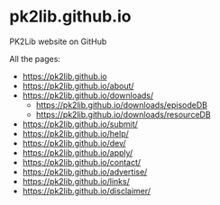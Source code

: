 # pk2lib.github.io
PK2Lib website on GitHub

All the pages:
- https://pk2lib.github.io
- https://pk2lib.github.io/about/
- https://pk2lib.github.io/downloads/
    - https://pk2lib.github.io/downloads/episodeDB
    - https://pk2lib.github.io/downloads/resourceDB
- https://pk2lib.github.io/submit/
- https://pk2lib.github.io/help/
- https://pk2lib.github.io/dev/
- https://pk2lib.github.io/apply/
- https://pk2lib.github.io/contact/
- https://pk2lib.github.io/advertise/
- https://pk2lib.github.io/links/
- https://pk2lib.github.io/disclaimer/

